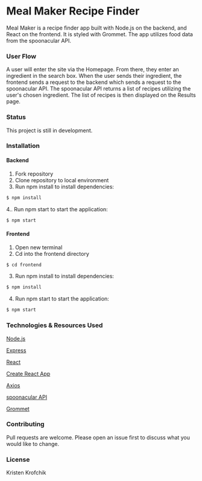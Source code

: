 # Meal Maker Recipe Finder

Meal Maker is a recipe finder app built with Node.js on the backend, and React on the frontend. It is styled with Grommet. The app utilizes food data from the spoonacular API. 

### User Flow

A user will enter the site via the Homepage. From there, they enter an ingredient in the search box. When the user sends their ingredient, the frontend sends a request to the backend which sends a request to the spoonacular API. The spoonacular API returns a list of recipes utilizing the user's chosen ingredient. The list of recipes is then displayed on the Results page.

### Status
This project is still in development.

### Installation

#### Backend

1. Fork repository
2. Clone repository to local environment
3. Run npm install to install dependencies:

```bash
$ npm install
```

4.. Run npm start to start the application:

```bash
$ npm start
```
#### Frontend

1. Open new terminal
2. Cd into the frontend directory

```bash
$ cd frontend
```
3. Run npm install to install dependencies:

```bash
$ npm install
```
4. Run npm start to start the application:

```bash
$ npm start
```

### Technologies & Resources Used
[Node.js](https://nodejs.org/en/docs/)

[Express](https://expressjs.com/)

[React](https://reactjs.org/docs/getting-started.html)

[Create React App](https://create-react-app.dev/docs/getting-started/)

[Axios](https://axios-http.com/docs/intro)

[spoonacular API](https://spoonacular.com/food-api)

[Grommet](https://v2.grommet.io/)


### Contributing
Pull requests are welcome. Please open an issue first to discuss what you would like to change.

### License
Kristen Krofchik
